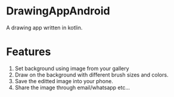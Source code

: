 # DrawingAppAndroid

A drawing app written in kotlin.

# Features
1. Set background using image from your gallery
2. Draw on the background with different brush sizes and colors.
3. Save the editted image into your phone.
4. Share the image through email/whatsapp etc...
